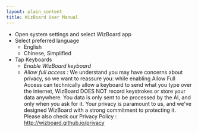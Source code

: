 ```yaml
---
layout: plain_content
title: WizBoard User Manual
---
```

* Open system settings and select WizBoard app
* Select preferred language
    * English
    * Chinese, Simplified
* Tap Keyboards
    * *Enable WizBoard keyboard*
    * *Allow full access* : We understand you may have concerns about privacy, so we want to reassure you: while enabling Allow Full Access can technically allow a keyboard to send what you type over the internet, WizBoard DOES NOT record keystrokes or store your data anywhere. You data is only sent to be processed by the AI, and only when you ask for it.
Your privacy is paramount to us, and we've designed WizBoard with a strong commitment to protecting it. Please also check our Privacy Policy : http://wizboard.github.io/privacy
